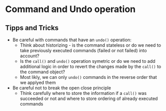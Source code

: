# Command and Undo operation
## Tipps and Tricks
+ Be careful with commands that have an `undo()` operation:
	- Think about historizing - is the command stateless or do we need to take previously executed commands (failed or not failed) into account?
	- Is the `call()` and `undo()` operation symetric or do we need to add additional logic in order to revert the changes made by the `call()` to the command object?
	- Most likly, we can only `undo()` commands in the reverse order that we applyed them
+ Be careful not to break the open close principle
	- Think carefully where to store the information if a `call()` was succeeded or not and where to store ordering of already executed commands
